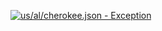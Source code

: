 [![us/al/cherokee.json - Exception](https://img.shields.io/badge/us/al/cherokee.json-Exception-red)](https://github.com/openaddresses/openaddresses/tree/master/sources/us/al/cherokee.json)